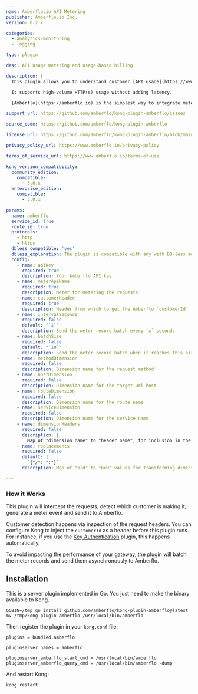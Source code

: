 ```yaml
---
name: Amberflo.io API Metering
publisher: Amberflo.io Inc.
version: 0.2.x

categories:
  - analytics-monitoring
  - logging

type: plugin

desc: API usage metering and usage-based billing.

description: |
  This plugin allows you to understand customer [API usage](https://www.amberflo.io/products/metering-cloud) and implement [usage-based price & billing](https://www.amberflo.io/products/billing-cloud) by metering the requests with [Amberflo.io](https://amberflo.io).

  It supports high-volume HTTP(s) usage without adding latency.

  [Amberflo](https://amberflo.io) is the simplest way to integrate metering into your application. [Sign up for free](https://ui.amberflo.io/) to get started.

support_url: https://github.com/amberflo/kong-plugin-amberflo/issues

source_code: https://github.com/amberflo/kong-plugin-amberflo

license_url: https://github.com/amberflo/kong-plugin-amberflo/blob/main/LICENSE

privacy_policy_url: https://www.amberflo.io/privacy-policy

terms_of_service_url: https://www.amberflo.io/terms-of-use

kong_version_compatibility:
  community_edition:
    compatible:
      - 3.0.x
  enterprise_edition:
    compatible:
      - 3.0.x

params:
  name: amberflo
  service_id: true
  route_id: true
  protocols:
    - http
    - https
  dbless_compatible: 'yes'
  dbless_explanation: The plugin is compatible with any with DB-less mode including `local`, `cluster`, and `redis`
  config:
    - name: apiKey
      required: true
      description: Your Amberflo API key
    - name: meterApiName
      required: true
      description: Meter for metering the requests
    - name: customerHeader
      required: true
      description: Header from which to get the Amberflo `customerId`
    - name: intervalSeconds
      required: false
      default: "`1`"
      description: Send the meter record batch every `x` seconds
    - name: batchSize
      required: false
      default: "`10`"
      description: Send the meter record batch when it reaches this size
    - name: methodDimension
      required: false
      description: Dimension name for the request method
    - name: hostDimension
      required: false
      description: Dimension name for the target url host
    - name: routeDimension
      required: false
      description: Dimension name for the route name
    - name: serviceDimension
      required: false
      description: Dimension name for the service name
    - name: dimensionHeaders
      required: false
      description: |
        Map of "dimension name" to "header name", for inclusion in the meter record
    - name: replacements
      required: false
      default: |
        `{"/": ":"}`
      description: Map of "old" to "new" values for transforming dimension values

---
```


### How it Works

This plugin will intercept the requests, detect which customer is making it, generate a meter event and send it to Amberflo.

Customer detection happens via inspection of the request headers. You can configure Kong to inject the `customerId` as a header before this plugin runs. For instance, if you use the [Key Authentication](https://docs.konghq.com/hub/kong-inc/key-auth/) plugin, this happens automatically.

To avoid impacting the performance of your gateway, the plugin will batch the meter records and send them asynchronously to Amberflo.

## Installation

This is a server plugin implemented in Go. You just need to make the binary available to Kong.

```shell
GOBIN=/tmp go install github.com/amberflo/kong-plugin-amberflo@latest
mv /tmp/kong-plugin-amberflo /usr/local/bin/amberflo
```

Then register the plugin in your `kong.conf` file:

```
plugins = bundled,amberflo

pluginserver_names = amberflo

pluginserver_amberflo_start_cmd = /usr/local/bin/amberflo
pluginserver_amberflo_query_cmd = /usr/local/bin/amberflo -dump
```

And restart Kong:

```shell
kong restart
```
